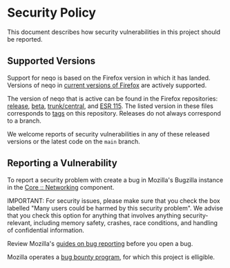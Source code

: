 # Security Policy

This document describes how security vulnerabilities in this project should be reported.

## Supported Versions

Support for neqo is based on the Firefox version in which it has landed.
Versions of neqo in [current versions of Firefox](https://whattrainisitnow.com/calendar/) are actively supported.

The version of neqo that is active can be found in the Firefox repositories:
[release](https://hg.mozilla.org/mozilla-unified/file/release/third_party/rust/neqo-transport/Cargo.toml),
[beta](https://hg.mozilla.org/mozilla-unified/file/beta/third_party/rust/neqo-transport/Cargo.toml),
[trunk/central](https://hg.mozilla.org/mozilla-unified/file/central/third_party/rust/neqo-transport/Cargo.toml),
and [ESR 115](https://hg.mozilla.org/mozilla-unified/file/esr115/third_party/rust/neqo-transport/Cargo.toml).
The listed version in these files corresponds to [tags](https://github.com/mozilla/neqo/tags) on this repository.
Releases do not always correspond to a branch.

We welcome reports of security vulnerabilities in any of these released versions or the latest code on the `main` branch.

## Reporting a Vulnerability

To report a security problem with create a bug in Mozilla's Bugzilla instance in the [Core :: Networking](https://bugzilla.mozilla.org/enter_bug.cgi?product=Core&component=Networking) component.

IMPORTANT: For security issues, please make sure that you check the box labelled "Many users could be harmed by this security problem".
We advise that you check this option for anything that involves anything security-relevant, including memory safety, crashes, race conditions, and handling of confidential information.

Review Mozilla's [guides on bug reporting](https://bugzilla.mozilla.org/page.cgi?id=bug-writing.html) before you open a bug.

Mozilla operates a [bug bounty program](https://www.mozilla.org/en-US/security/bug-bounty/), for which this project is elligible.

